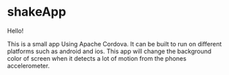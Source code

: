 # shakeApp
Hello!

This is a small app Using Apache Cordova. It can be built to run on different platforms such as android and ios.
This app will change the background color of screen when it detects a lot of motion from the phones accelerometer. 
